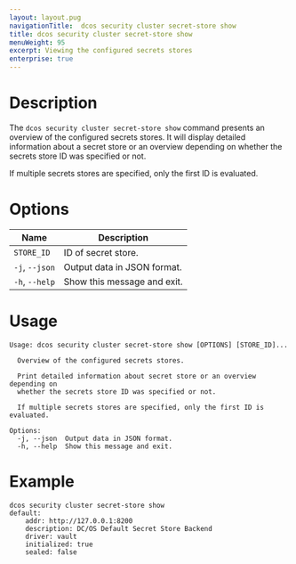 ```yaml
---
layout: layout.pug
navigationTitle:  dcos security cluster secret-store show
title: dcos security cluster secret-store show
menuWeight: 95
excerpt: Viewing the configured secrets stores
enterprise: true
---
```


# Description

The `dcos security cluster secret-store show` command presents an overview of the configured secrets stores. It will display detailed information about a secret store or an overview depending on whether the secrets store ID was specified or not.

If multiple secrets stores are specified, only the first ID is evaluated.

# Options

| Name |  Description |
|---------|-------------|
| `STORE_ID`  | ID of secret store. |
| `-j`, `--json` |  Output data in JSON format. |
|  `-h`, `--help` |  Show this message and exit.|

# Usage

```
Usage: dcos security cluster secret-store show [OPTIONS] [STORE_ID]...

  Overview of the configured secrets stores.

  Print detailed information about secret store or an overview depending on
  whether the secrets store ID was specified or not.

  If multiple secrets stores are specified, only the first ID is evaluated.

Options:
  -j, --json  Output data in JSON format.
  -h, --help  Show this message and exit.
```

# Example

```
dcos security cluster secret-store show
default:
    addr: http://127.0.0.1:8200
    description: DC/OS Default Secret Store Backend
    driver: vault
    initialized: true
    sealed: false
```